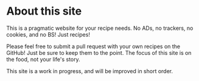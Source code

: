 # About this site
This is a pragmatic website for your recipe needs. No ADs, no trackers, no cookies, and no BS! Just recipes!

Please feel free to submit a pull request with your own recipes on the GitHub! Just be sure to keep them to the point. The focus of this site is on the food, not your life's story.

This site is a work in progress, and will be improved in short order.

